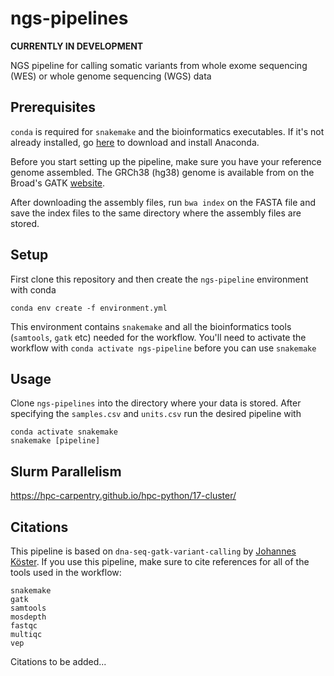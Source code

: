 # ngs-pipelines
**CURRENTLY IN DEVELOPMENT**

NGS pipeline for calling somatic variants from whole exome sequencing (WES)
or whole genome sequencing (WGS) data

## Prerequisites
`conda` is required for `snakemake` and the bioinformatics executables.
If it's not already installed, go [here](https://www.anaconda.com/distribution/) 
to download and install Anaconda.

Before you start setting up the pipeline, make sure you have your reference genome assembled.
The GRCh38 (hg38) genome is available from on the Broad's
GATK [website](https://software.broadinstitute.org/gatk/download/bundle). 

After downloading the assembly files, run `bwa index` on the FASTA file and save the
index files to the same directory where the assembly files are stored. 

## Setup
First clone this repository and then create the `ngs-pipeline` 
environment with conda
```
conda env create -f environment.yml
```
This environment contains `snakemake` and all the bioinformatics tools (`samtools`, `gatk` etc)
needed for the workflow. You'll need to activate the workflow with `conda activate ngs-pipeline`
before you can use `snakemake`

## Usage
Clone `ngs-pipelines` into the directory where your data is stored. After
specifying the `samples.csv` and `units.csv` run the desired pipeline with
```
conda activate snakemake
snakemake [pipeline]
```

## Slurm Parallelism
https://hpc-carpentry.github.io/hpc-python/17-cluster/

## Citations
This pipeline is based on `dna-seq-gatk-variant-calling` by 
[Johannes Köster](https://github.com/snakemake-workflows/dna-seq-gatk-variant-calling).
If you use this pipeline, make sure to cite references for all of the tools used in the workflow:
```
snakemake
gatk
samtools
mosdepth
fastqc
multiqc
vep
```
Citations to be added...
